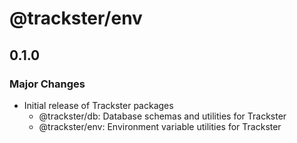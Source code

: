 # @trackster/env

## 0.1.0

### Major Changes

- Initial release of Trackster packages
  - @trackster/db: Database schemas and utilities for Trackster
  - @trackster/env: Environment variable utilities for Trackster
